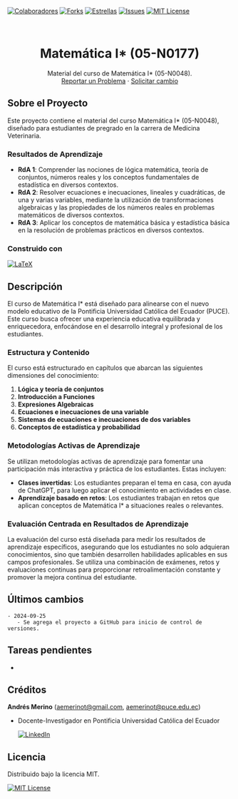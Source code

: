 <!-- Encabezado -->
[![Colaboradores][contributors-shield]][contributors-url]
[![Forks][forks-shield]][forks-url]
[![Estrellas][stars-shield]][stars-url]
[![Issues][issues-shield]][issues-url]
[![MIT License][license-shield]][license-url]

<!-- Título -->
<br />
<div align="center">

<h1 align="center">Matemática I* (05-N0177)</h1>
  <p align="center">
    Material del curso de Matemática I* (05-N0048).
    <br />
    <a href="https://github.com/ECFM-PUCE/MatematicaI-05-N0177/issues">Reportar un Problema</a>
    ·
    <a href="https://github.com/ECFM-PUCE/MatematicaI-05-N0177/issues">Solicitar cambio</a>
    </a>
  </p>
</div>

<!-- Cuerpo -->
## Sobre el Proyecto

Este proyecto contiene el material del curso Matemática I* (05-N0048), diseñado para estudiantes de pregrado en la carrera de Medicina Veterinaria.

### Resultados de Aprendizaje
- **RdA 1**: Comprender las nociones de lógica matemática, teoría de conjuntos, números reales y los conceptos fundamentales de estadística en diversos contextos.
- **RdA 2**: Resolver ecuaciones e inecuaciones, lineales y cuadráticas, de una y varias variables, mediante la utilización de transformaciones algebraicas y las propiedades de los números reales en problemas matemáticos de diversos contextos.
- **RdA 3**: Aplicar los conceptos de matemática básica y estadística básica en la resolución de problemas prácticos en diversos contextos.


### Construido con

[![LaTeX][LaTeX]][LaTeX-url]


## Descripción

El curso de Matemática I* está diseñado para alinearse con el nuevo modelo educativo de la Pontificia Universidad Católica del Ecuador (PUCE). Este curso busca ofrecer una experiencia educativa equilibrada y enriquecedora, enfocándose en el desarrollo integral y profesional de los estudiantes.

### Estructura y Contenido

El curso está estructurado en capítulos que abarcan las siguientes dimensiones del conocimiento:

1. **Lógica y teoría de conjuntos**
1. **Introducción a Funciones**
1. **Expresiones Algebraicas**
1. **Ecuaciones e inecuaciones de una variable**
1. **Sistemas de ecuaciones e inecuaciones de dos variables**
1. **Conceptos de estadística y probabilidad**

### Metodologías Activas de Aprendizaje

Se utilizan metodologías activas de aprendizaje para fomentar una participación más interactiva y práctica de los estudiantes. Estas incluyen:

- **Clases invertidas**: Los estudiantes preparan el tema en casa, con ayuda de ChatGPT, para luego aplicar el conocimiento en actividades en clase.
- **Aprendizaje basado en retos**: Los estudiantes trabajan en retos que aplican conceptos de Matemática I* a situaciones reales o relevantes.

### Evaluación Centrada en Resultados de Aprendizaje

La evaluación del curso está diseñada para medir los resultados de aprendizaje específicos, asegurando que los estudiantes no solo adquieran conocimientos, sino que también desarrollen habilidades aplicables en sus campos profesionales. Se utiliza una combinación de exámenes, retos y evaluaciones continuas para proporcionar retroalimentación constante y promover la mejora continua del estudiante.

## Últimos cambios

```
- 2024-09-25
   - Se agrega el proyecto a GitHub para inicio de control de versiones.
```

## Tareas pendientes

- 

## Créditos

**Andrés Merino** (aemerinot@gmail.com, aemerinot@puce.edu.ec) 

- Docente-Investigador en Pontificia Universidad Católica del Ecuador
  
  [![LinkedIn][linkedin-shield]][linkedin-url-aemt]


## Licencia

Distribuido bajo la licencia MIT. 

[![MIT License][license-shield]][license-url]




<!-- MARKDOWN LINKS & IMAGES -->
[contributors-shield]: https://img.shields.io/github/contributors/ECFM-PUCE/MatematicaI-05-N0177.svg?style=for-the-badge
[contributors-url]: https://github.com/ECFM-PUCE/MatematicaI-05-N0177/graphs/contributors
[forks-shield]: https://img.shields.io/github/forks/ECFM-PUCE/MatematicaI-05-N0177.svg?style=for-the-badge
[forks-url]: https://github.com/ECFM-PUCE/MatematicaI-05-N0177/forks
[stars-shield]: https://img.shields.io/github/stars/ECFM-PUCE/MatematicaI-05-N0177?style=for-the-badge
[stars-url]: https://github.com/ECFM-PUCE/MatematicaI-05-N0177/stargazers
[issues-shield]: https://img.shields.io/github/issues/ECFM-PUCE/MatematicaI-05-N0177.svg?style=for-the-badge
[issues-url]: https://github.com/ECFM-PUCE/MatematicaI-05-N0177/issues
[license-shield]: https://img.shields.io/github/license/ECFM-PUCE/MatematicaI-05-N0177.svg?style=for-the-badge
[license-url]: https://es.wikipedia.org/wiki/Licencia_MIT
[linkedin-shield]: https://img.shields.io/badge/linkedin-%230077B5.svg?style=for-the-badge&logo=linkedin&logoColor=white
[linkedin-url-aemt]: https://www.linkedin.com/in/andrés-merino-010a9b12b/
[LaTeX]: https://img.shields.io/badge/LaTeX-008080?logo=latex&logoColor=fff&style=for-the-badge
[LaTeX-url]: https://www.latex-project.org/